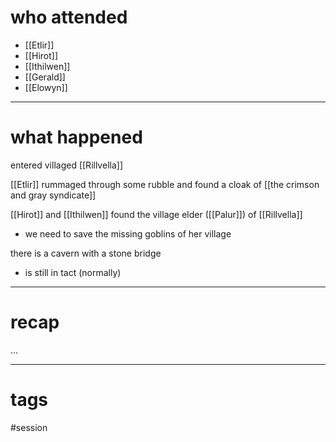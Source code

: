# who attended

- [[Etlir]]
- [[Hirot]]
- [[Ithilwen]]
- [[Gerald]]
- [[Elowyn]]

---
# what happened

entered villaged [[Rillvella]]

[[Etlir]] rummaged through some rubble and found a cloak of [[the crimson and gray syndicate]]

[[Hirot]] and [[Ithilwen]] found the village elder ([[Palur]]) of [[Rillvella]]
- we need to save the missing goblins of her village

there is a cavern with a stone bridge
- is still in tact (normally)

---
# recap

...

---
# tags

#session